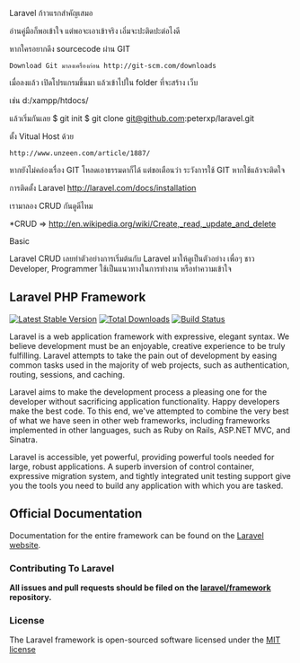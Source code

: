 Laravel ก้าวแรกสำคัญเสมอ 

อ่านคู่มือก็พอเข้าใจ แต่พอจะเอาเข้าจริง เอิ่มจะปะติดปะต่อไงดี

หากใครอยากดึง sourcecode ผ่าน GIT

    Download Git มาลงเครื่องก่อน http://git-scm.com/downloads
    
เมื่อลงแล้ว เปิดโปรแกรมขึ้นมา แล้วเข้าไปใน folder ที่จะสร้าง เว็บ 

เช่น d:/xampp/htdocs/ 

แล้วเริ่มกันเลย $ git init $ 
git clone git@github.com:peterxp/laravel.git


ตั้ง Vitual Host ด้วย

    http://www.unzeen.com/article/1887/


หากยังไม่คล่องเรื่อง GIT โหลดเอาธรรมดาก็ได้ 
แต่ขอเตือนว่า ระวังการใช้ GIT หากใช้แล้วจะติดใจ



การติดตั้ง Laravel http://laravel.com/docs/installation


เรามาลอง CRUD กันดูดีไหม

*CRUD => http://en.wikipedia.org/wiki/Create,_read,_update_and_delete

Basic 

Laravel CRUD เลยทำตัวอย่างการเริ่มต้นกับ Laravel มาให้ดูเป็นตัวอย่าง 
เพื่อๆ ชาว Developer, Programmer ใช้เป็นแนวทางในการทำงาน หรือทำความเข้าใจ




## Laravel PHP Framework

[![Latest Stable Version](https://poser.pugx.org/laravel/framework/version.png)](https://packagist.org/packages/laravel/framework) [![Total Downloads](https://poser.pugx.org/laravel/framework/d/total.png)](https://packagist.org/packages/laravel/framework) [![Build Status](https://travis-ci.org/laravel/framework.png)](https://travis-ci.org/laravel/framework)

Laravel is a web application framework with expressive, elegant syntax. We believe development must be an enjoyable, creative experience to be truly fulfilling. Laravel attempts to take the pain out of development by easing common tasks used in the majority of web projects, such as authentication, routing, sessions, and caching.

Laravel aims to make the development process a pleasing one for the developer without sacrificing application functionality. Happy developers make the best code. To this end, we've attempted to combine the very best of what we have seen in other web frameworks, including frameworks implemented in other languages, such as Ruby on Rails, ASP.NET MVC, and Sinatra.

Laravel is accessible, yet powerful, providing powerful tools needed for large, robust applications. A superb inversion of control container, expressive migration system, and tightly integrated unit testing support give you the tools you need to build any application with which you are tasked.

## Official Documentation

Documentation for the entire framework can be found on the [Laravel website](http://laravel.com/docs).

### Contributing To Laravel

**All issues and pull requests should be filed on the [laravel/framework](http://github.com/laravel/framework) repository.**

### License

The Laravel framework is open-sourced software licensed under the [MIT license](http://opensource.org/licenses/MIT)
